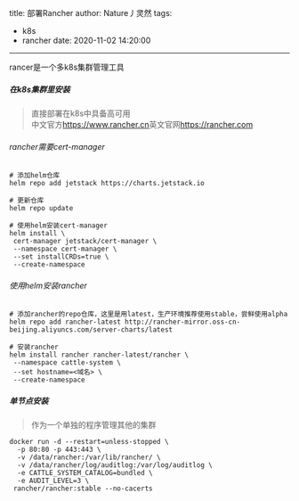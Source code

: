 title: 部署Rancher
author: Nature丿灵然
tags:
  - k8s
  - rancher
date: 2020-11-02 14:20:00
---
rancer是一个多k8s集群管理工具

<!--more-->

##### 在k8s集群里安装

>直接部署在k8s中具备高可用 \
>中文官方<https://www.rancher.cn>英文官网<https://rancher.com>

###### rancher需要cert-manager

```shell
# 添加helm仓库
helm repo add jetstack https://charts.jetstack.io

# 更新仓库
helm repo update

# 使用helm安装cert-manager
helm install \
 cert-manager jetstack/cert-manager \
 --namespace cert-manager \
 --set installCRDs=true \
 --create-namespace
```

###### 使用helm安装rancher

```shell
# 添加rancher的repo仓库，这里是用latest，生产环境推荐使用stable，尝鲜使用alpha
helm repo add rancher-latest http://rancher-mirror.oss-cn-beijing.aliyuncs.com/server-charts/latest

# 安装rancher
helm install rancher rancher-latest/rancher \
 --namespace cattle-system \
 --set hostname=<域名> \
 --create-namespace
```

##### 单节点安装

> 作为一个单独的程序管理其他的集群

```shell
docker run -d --restart=unless-stopped \
  -p 80:80 -p 443:443 \
  -v /data/rancher:/var/lib/rancher/ \
  -v /data/rancher/log/auditlog:/var/log/auditlog \
  -e CATTLE_SYSTEM_CATALOG=bundled \
  -e AUDIT_LEVEL=3 \
 rancher/rancher:stable --no-cacerts
 ```
